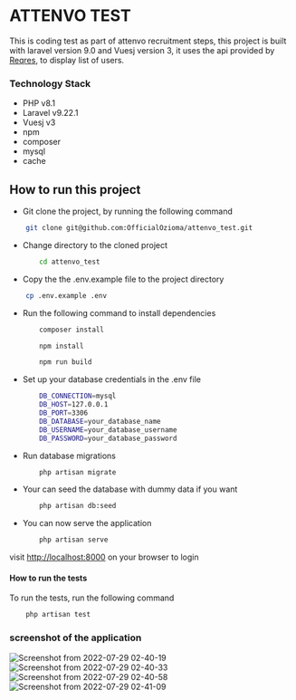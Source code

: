 # ATTENVO TEST

This is coding test as part of attenvo recruitment steps, this project is built with laravel version 9.0 and Vuesj version 3, it uses the api provided by [Reqres](https://reqres.in/), to display list of users.

### Technology Stack

* PHP v8.1
* Laravel v9.22.1  
* Vuesj v3
* npm
* composer
* mysql
* cache

## How to run this project

* Git clone the project, by running the following command

```sh
    git clone git@github.com:OfficialOzioma/attenvo_test.git

 ```

* Change directory to the cloned project

    ```sh
        cd attenvo_test
    ```

* Copy the the .env.example file to the project directory

```sh
    cp .env.example .env
```

* Run the following command to install dependencies
  
    ```sh
        composer install
    ```

    ```sh
        npm install
    ```

    ```sh
        npm run build
    ```

* Set up your database credentials in the .env file
  
    ```sh
        DB_CONNECTION=mysql
        DB_HOST=127.0.0.1
        DB_PORT=3306
        DB_DATABASE=your_database_name
        DB_USERNAME=your_database_username
        DB_PASSWORD=your_database_password
    ```

* Run database migrations
  
    ```sh
        php artisan migrate
    ```

* Your can seed the database with dummy data if you want
  
    ```sh
        php artisan db:seed
    ```

* You can now serve the application
  
    ```sh
        php artisan serve
    ```

visit <http://localhost:8000> on your browser to login

#### How to run the tests

 To run the tests, run the following command

 ```sh
     php artisan test
 ```

### screenshot of the application

![Screenshot from 2022-07-29 02-40-19](https://user-images.githubusercontent.com/28990981/181665637-65c08ea3-2e7e-4f80-8148-a48a713691a0.png)
![Screenshot from 2022-07-29 02-40-33](https://user-images.githubusercontent.com/28990981/181665646-de381794-9de5-4ce6-be25-ded535862414.png)
![Screenshot from 2022-07-29 02-40-58](https://user-images.githubusercontent.com/28990981/181665649-0d8c8bde-56b2-4dfa-b919-0519e732c982.png)
![Screenshot from 2022-07-29 02-41-09](https://user-images.githubusercontent.com/28990981/181665653-577201de-acba-4e0a-8153-1d9b3dac4fde.png)
